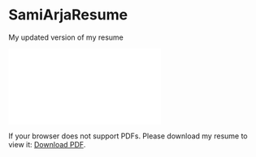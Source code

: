 # SamiArjaResume
My updated version of my resume

<object data="BEngThesis_ResearchPaper.pdf" type="application/pdf" width="700px" height="700px">
    <embed src="Sami Arja Resume.pdf">
        <p>If your browser does not support PDFs. Please download my resume to view it: <a href="BEngThesis_ResearchPaper.pdf">Download PDF</a>.</p>
    </embed>
</object>
